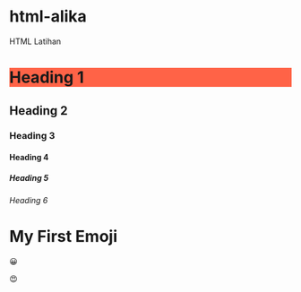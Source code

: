 # html-alika
HTML Latihan

<h1 style="background-color:Tomato;">Heading 1</h1>
<h2>Heading 2</h2>
<h3>Heading 3</h3>
<h4>Heading 4</h4>
<h5>Heading 5</h5>
<h6>Heading 6</h6>

<h1>My First Emoji</h1>

<p>&#128512;</p>
<p>&#128525;</p>

</body>
</html>
